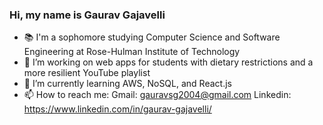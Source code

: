 ### Hi, my name is Gaurav Gajavelli

- 📚 I'm a sophomore studying Computer Science and Software Engineering at Rose-Hulman Institute of Technology
- 🔭 I’m working on web apps for students with dietary restrictions and a more resilient YouTube playlist
- 🌱 I’m currently learning AWS, NoSQL, and React.js
- 📫 How to reach me:
    Gmail: gauravsg2004@gmail.com
    Linkedin: https://www.linkedin.com/in/gaurav-gajavelli/
